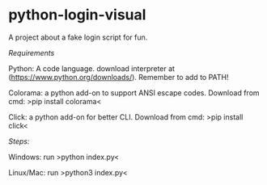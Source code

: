 # python-login-visual
A project about a fake login script for fun.


*Requirements*


Python: A code language. download interpreter at (https://www.python.org/downloads/). Remember to add to PATH!

Colorama: a python add-on to support ANSI escape codes. Download from cmd: >pip install colorama<

Click: a python add-on for better CLI. Download from cmd: >pip install click<


*Steps:*

Windows: run >python index.py<

Linux/Mac: run >python3 index.py<

